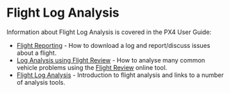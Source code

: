 # Flight Log Analysis

Information about Flight Log Analysis is covered in the PX4 User Guide:

- [Flight Reporting](https://docs.px4.io/en/getting_started/flight_reporting.html) - How to download a log and report/discuss issues about a flight.
- [Log Analysis using Flight Review](https://docs.px4.io/en/log/flight_review.html) - How to analyse many common vehicle problems using the [Flight Review](https://logs.px4.io/) online tool.
- [Flight Log Analysis](https://docs.px4.io/en/log/flight_log_analysis.html) - Introduction to flight analysis and links to a number of analysis tools.